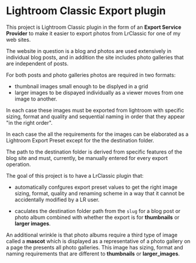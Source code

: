# Lightroom Classic Export plugin

This project is Lightroom Classic plugin in the form of an __Export Service Provider__ 
to make it easier to export photos from LrClassic for one of my web sites.

The website in question is a blog and photos are used extensively in individual blog posts,
and in addition the site includes photo galleries that are independent of posts.

For both posts and photo galleries photos are required in two formats:

-   thumbnail images small enough to be displyed in a grid
-   larger images to be dispayed individually as a viewer moves from one image to another.

In each case these images must be exported from lightroom with specific sizing, format and quality and sequential 
naming in order that they appear "in the right order".

In each case the all the requirements for the images can be elaborated as a Lightroom Export Preset
except for the the destination folder. 

The path to the destination folder is derived from specific features of the blog site and must, currently,
be manually entered for every export operation.

The goal of this project is to have a LrClassic plugin that:

-   automatically confgures export preset values to get the right image sizing, format, quality and renaming scheme 
in a way that it cannot be accidentally modified by a LR user.

-   caculates the destination folder path from the `slug` for a blog post or photo album combined with whether the export is 
for __thumbnails__ or __larger images__.

An additional wrinkle is that photo albums require a third type of image called a __mascot__ which is displayed as a 
representative of a photo gallery on a page the presents all photo galleries. This image has sizing, format and naming requirements 
that are different to __thumbnails__ or __larger_images__.